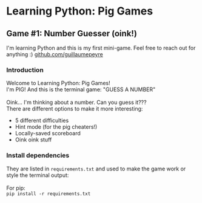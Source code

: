# Learning Python: Pig Games
## Game #1: Number Guesser (oink!)

I'm learning Python and this is my first mini-game. Feel free to reach out for anything :)
<a href="github.com/guillaumepeyre" target="_blank">github.com/guillaumepeyre</a><br>

### Introduction
Welcome to Learning Python: Pig Games!<br>
I'm PIG! And this is the terminal game: "GUESS A NUMBER"<br>
<br>
Oink... I'm thinking about a number. Can you guess it???<br>
There are different options to make it more interesting:<br>
* 5 different difficulties
* Hint mode (for the pig cheaters!)
* Locally-saved scoreboard
* Oink oink stuff

### Install dependencies
They are listed in `requirements.txt` and used to make the game work or style the terminal output:<br>
<br>
For pip:<br>
```pip install -r requirements.txt```<br>



